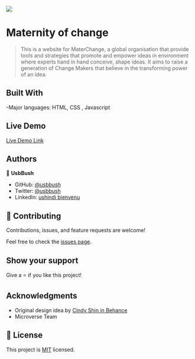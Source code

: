 ![](https://img.shields.io/badge/Microverse-blueviolet)

# Maternity of change

> This is a website for MaterChange, a global organisation that provide tools and strategies that promote and empower ideas in environment where experts hand in hand conceive, shape ideas.
It aims to raise a generation of Change Makers that believe in the transforming power of an idea. 

## Built With

-Major languages: HTML, CSS , Javascript

## Live Demo 

[Live Demo Link](https://bienvenuushindi.github.io/materchange/)

## Authors

👤 **UsbBush**

- GitHub: [@usbbush](https://github.com/bienvenuushindi/)
- Twitter: [@usbbush](https://twitter.com/usbbush)
- LinkedIn: [ushindi bienvenu](https://www.linkedin.com/in/ushindi-bienvenu-894b2b141/)


## 🤝 Contributing

Contributions, issues, and feature requests are welcome!

Feel free to check the [issues page](../../issues/).

## Show your support

Give a ⭐️ if you like this project!

## Acknowledgments

- Original design idea by [Cindy Shin in Behance](https://www.behance.net/adagio07)
- Microverse Team 


## 📝 License

This project is [MIT](./MIT.md) licensed.

